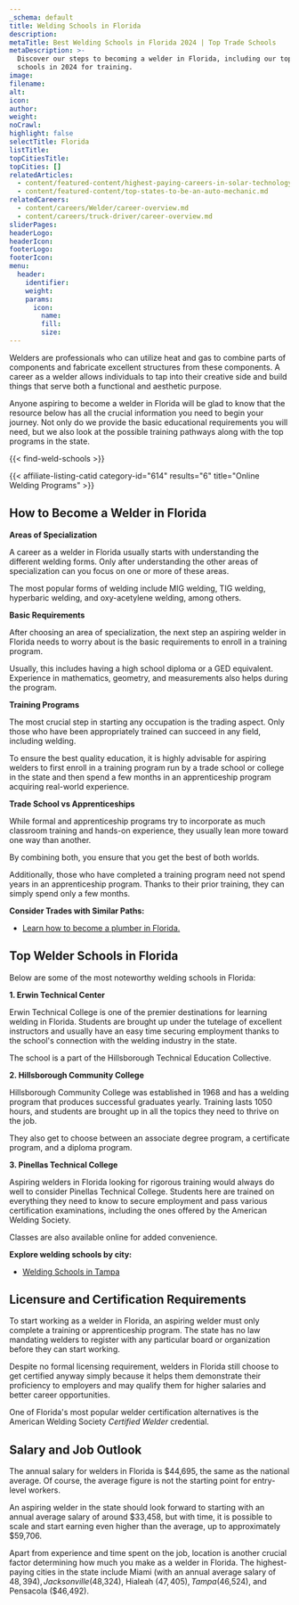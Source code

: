 ```yaml
---
_schema: default
title: Welding Schools in Florida
description:
metaTitle: Best Welding Schools in Florida 2024 | Top Trade Schools
metaDescription: >-
  Discover our steps to becoming a welder in Florida, including our top welding
  schools in 2024 for training. 
image:
filename:
alt:
icon:
author:
weight:
noCrawl:
highlight: false
selectTitle: Florida
listTitle:
topCitiesTitle:
topCities: []
relatedArticles:
  - content/featured-content/highest-paying-careers-in-solar-technology.md
  - content/featured-content/top-states-to-be-an-auto-mechanic.md
relatedCareers:
  - content/careers/Welder/career-overview.md
  - content/careers/truck-driver/career-overview.md
sliderPages:
headerLogo:
headerIcon:
footerLogo:
footerIcon:
menu:
  header:
    identifier:
    weight:
    params:
      icon:
        name:
        fill:
        size:
---
```

Welders are professionals who can utilize heat and gas to combine parts of components and fabricate excellent structures from these components. A career as a welder allows individuals to tap into their creative side and build things that serve both a functional and aesthetic purpose.

Anyone aspiring to become a welder in Florida will be glad to know that the resource below has all the crucial information you need to begin your journey. Not only do we provide the basic educational requirements you will need, but we also look at the possible training pathways along with the top programs in the state.

{{< find-weld-schools >}}

{{< affiliate-listing-catid category-id="614" results="6" title="Online Welding Programs" >}}

## **How to Become a Welder in Florida**

**Areas of Specialization**

A career as a welder in Florida usually starts with understanding the different welding forms. Only after understanding the other areas of specialization can you focus on one or more of these areas.

The most popular forms of welding include MIG welding, TIG welding, hyperbaric welding, and oxy-acetylene welding, among others.

**Basic Requirements**

After choosing an area of specialization, the next step an aspiring welder in Florida needs to worry about is the basic requirements to enroll in a training program.

Usually, this includes having a high school diploma or a GED equivalent. Experience in mathematics, geometry, and measurements also helps during the program.

**Training Programs**

The most crucial step in starting any occupation is the trading aspect. Only those who have been appropriately trained can succeed in any field, including welding.

To ensure the best quality education, it is highly advisable for aspiring welders to first enroll in a training program run by a trade school or college in the state and then spend a few months in an apprenticeship program acquiring real-world experience.

**Trade School vs Apprenticeships**

While formal and apprenticeship programs try to incorporate as much classroom training and hands-on experience, they usually lean more toward one way than another.

By combining both, you ensure that you get the best of both worlds.

Additionally, those who have completed a training program need not spend years in an apprenticeship program. Thanks to their prior training, they can simply spend only a few months.

**Consider Trades with Similar Paths:**

* [Learn how to become a plumber in Florida.](https://toptradeschools.com/near-you/plumber/florida/)

## **Top Welder Schools in Florida**

Below are some of the most noteworthy welding schools in Florida:

**1\. Erwin Technical Center**

Erwin Technical College is one of the premier destinations for learning welding in Florida. Students are brought up under the tutelage of excellent instructors and usually have an easy time securing employment thanks to the school's connection with the welding industry in the state.

The school is a part of the Hillsborough Technical Education Collective.

**2\. Hillsborough Community College**

Hillsborough Community College was established in 1968 and has a welding program that produces successful graduates yearly. Training lasts 1050 hours, and students are brought up in all the topics they need to thrive on the job.

They also get to choose between an associate degree program, a certificate program, and a diploma program.

**3\. Pinellas Technical College**

Aspiring welders in Florida looking for rigorous training would always do well to consider Pinellas Technical College. Students here are trained on everything they need to know to secure employment and pass various certification examinations, including the ones offered by the American Welding Society.

Classes are also available online for added convenience.

**Explore welding schools by city:**

* [Welding Schools in Tampa](https://toptradeschools.com/near-you/welder/florida/tampa/)

## **Licensure and Certification Requirements**

To start working as a welder in Florida, an aspiring welder must only complete a training or apprenticeship program. The state has no law mandating welders to register with any particular board or organization before they can start working.

Despite no formal licensing requirement, welders in Florida still choose to get certified anyway simply because it helps them demonstrate their proficiency to employers and may qualify them for higher salaries and better career opportunities.

One of Florida's most popular welder certification alternatives is the American Welding Society *Certified Welder* credential.

## **Salary and Job Outlook**

The annual salary for welders in Florida is $44,695, the same as the national average. Of course, the average figure is not the starting point for entry-level workers.

An aspiring welder in the state should look forward to starting with an annual average salary of around $33,458, but with time, it is possible to scale and start earning even higher than the average, up to approximately $59,706.

Apart from experience and time spent on the job, location is another crucial factor determining how much you make as a welder in Florida. The highest-paying cities in the state include Miami (with an annual average salary of $48,394), Jacksonville ($48,324), Hialeah ($47,405), Tampa ($46,524), and Pensacola ($46,492).